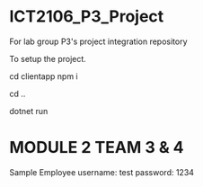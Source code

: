 # ICT2106_P3_Project
For lab group P3's project integration repository

To setup the project.

cd clientapp
npm i

cd ..

dotnet run

# MODULE 2 TEAM 3 & 4
Sample Employee
username: test
password: 1234


